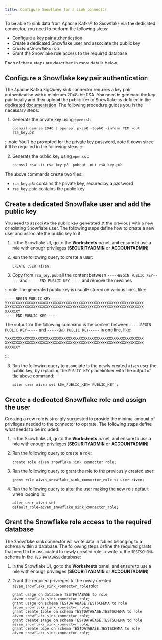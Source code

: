 ```yaml
---
title: Configure Snowflake for a sink connector
---
```


To be able to sink data from Apache Kafka® to Snowflake via the
dedicated connector, you need to perform the following steps:

-   Configure a [key pair
    authentication](https://docs.snowflake.com/en/user-guide/key-pair-auth.html#configuring-key-pair-authentication)
-   Create a dedicated Snowflake user and associate the public key
-   Create a Snowflake role
-   Grant the Snowflake role access to the required database

Each of these steps are described in more details below.

## Configure a Snowflake key pair authentication

The Apache Kafka BigQuery sink connector requires a key pair
authentication with a minimum 2048-bit RSA. You need to generate the key
pair locally and then upload the public key to Snowflake as defined in
the [dedicated
documentation](https://docs.snowflake.com/en/user-guide/key-pair-auth.html#configuring-key-pair-authentication).
The following procedure guides you in the necessary steps:

1.  Generate the private key using `openssl`:

    ```
    openssl genrsa 2048 | openssl pkcs8 -topk8 -inform PEM -out rsa_key.p8
    ```

:::note
You\'ll be prompted for the private key password, note it down since
it\'ll be required in the following steps
:::

2.  Generate the public key using `openssl`:

    ```
    openssl rsa -in rsa_key.p8 -pubout -out rsa_key.pub
    ```

The above commands create two files:

-   `rsa_key.p8`: contains the private key, secured by a password
-   `rsa_key.pub`: contains the public key

## Create a dedicated Snowflake user and add the public key

You need to associate the public key generated at the previous with a
new or existing Snowflake user. The following steps define how to create
a new user and associate the public key to it.

1.  In the Snowflake UI, go to the **Worksheets** panel, and
    ensure to use a role with enough privileges (**SECURITYADMIN** or
    **ACCOUNTADMIN**)

2.  Run the following query to create a user:

    ```
    CREATE USER aiven;
    ```

3.  Copy from `rsa_key.pub` all the content between
    `-----BEGIN PUBLIC KEY-----` and `-----END PUBLIC KEY-----` and
    remove the newlines

:::note
The generated public key is usually stored on various lines, like:

```
-----BEGIN PUBLIC KEY-----
YXXXXXXXXXXXXXXXXXXXXXXXXXXXXXXXXXXXXXXXXXXXXXXXXXXXXXXXXXXXXXXX
XXXXXXXXXXXXXXXXXXXXXXXXXXXXXXXXXXXXXXXXXXXXXXXXXXXXXXXXXXXXXXXX
XXXXXXY
-----END PUBLIC KEY-----
```

The output for the following command is the content between
`-----BEGIN PUBLIC KEY-----` and `-----END PUBLIC KEY-----` in one line,
like:

```
YXXXXXXXXXXXXXXXXXXXXXXXXXXXXXXXXXXXXXXXXXXXXXXXXXXXXXXXXXXXXXXX
XXXXXXXXXXXXXXXXXXXXXXXXXXXXXXXXXXXXXXXXXXXXXXXXXXXXXXXXXXXXXXXX
XXXXXXY
```
:::

3.  Run the following query to associate to the newly created `aiven`
    user the public key, by replacing the `PUBLIC_KEY` placeholder with
    the output of the above command:

    ```
    alter user aiven set RSA_PUBLIC_KEY='PUBLIC_KEY';
    ```

## Create a dedicated Snowflake role and assign the user

Creating a new role is strongly suggested to provide the minimal amount
of privileges needed to the connector to operate. The following steps
define what needs to be included:

1.  In the Snowflake UI, go to the **Worksheets** panel, and
    ensure to use a role with enough privileges (**SECURITYADMIN** or
    **ACCOUNTADMIN**)

2.  Run the following query to create a role:

    ```
    create role aiven_snowflake_sink_connector_role;
    ```

3.  Run the following query to grant the role to the previously created
    user:

    ```
    grant role aiven_snowflake_sink_connector_role to user aiven;
    ```

4.  Run the following query to alter the user making the new role
    default when logging in:

    ```
    alter user aiven set default_role=aiven_snowflake_sink_connector_role;
    ```

## Grant the Snowflake role access to the required database

The Snowflake sink connector will write data in tables belonging to a
schema within a database. The following steps define the required grants
that need to be associated to newly created role to write to the
`TESTSCHEMA` schema in the `TESTDATABASE` database:

1.  In the Snowflake UI, go to the **Worksheets** panel, and
    ensure to use a role with enough privileges (**SECURITYADMIN** or
    **ACCOUNTADMIN**)

2.  Grant the required privileges to the newly created
    `aiven_snowflake_sink_connector_role` role:

        grant usage on database TESTDATABASE to role aiven_snowflake_sink_connector_role;
        grant usage on schema TESTDATABASE.TESTSCHEMA to role aiven_snowflake_sink_connector_role;
        grant create table on schema TESTDATABASE.TESTSCHEMA to role aiven_snowflake_sink_connector_role;
        grant create stage on schema TESTDATABASE.TESTSCHEMA to role aiven_snowflake_sink_connector_role;
        grant create pipe on schema TESTDATABASE.TESTSCHEMA to role aiven_snowflake_sink_connector_role;

